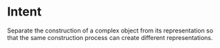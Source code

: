 # Intent

Separate the construction of a complex object from its representation so that the same
construction process can create different representations.